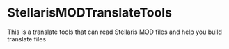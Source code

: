 # StellarisMODTranslateTools
This is a translate tools that can read Stellaris MOD files and help you build translate files
